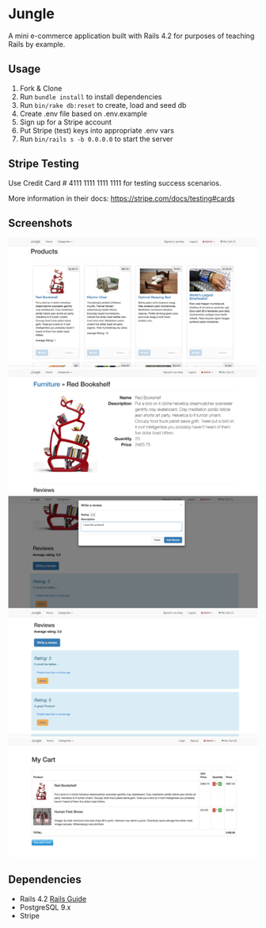 # Jungle

A mini e-commerce application built with Rails 4.2 for purposes of teaching Rails by example.


## Usage

1. Fork & Clone
2. Run `bundle install` to install dependencies
3. Run `bin/rake db:reset` to create, load and seed db
4. Create .env file based on .env.example
5. Sign up for a Stripe account
6. Put Stripe (test) keys into appropriate .env vars
7. Run `bin/rails s -b 0.0.0.0` to start the server

## Stripe Testing

Use Credit Card # 4111 1111 1111 1111 for testing success scenarios.

More information in their docs: <https://stripe.com/docs/testing#cards>

## Screenshots

!["Screenshot of Catalogue](https://github.com/shaytopaze/jungle-rails/blob/master/docs/catalogue.png?raw=true)
!["Screenshot of Product Details"](https://github.com/shaytopaze/jungle-rails/blob/master/docs/details.png?raw=true)
!["Screenshot of Create Review"](https://github.com/shaytopaze/jungle-rails/blob/master/docs/createReview.png?raw=true)
!["Screenshot of List of Reviews"](https://github.com/shaytopaze/jungle-rails/blob/master/docs/reviewList.png?raw=true)
!["Screenshot of My Cart"](https://github.com/shaytopaze/jungle-rails/blob/master/docs/myCart.png?raw=true)

## Dependencies

* Rails 4.2 [Rails Guide](http://guides.rubyonrails.org/v4.2/)
* PostgreSQL 9.x
* Stripe
